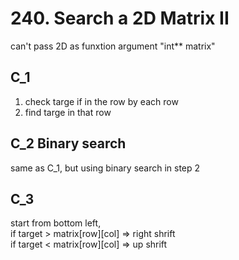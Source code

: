 # 240. Search a 2D Matrix II

can't pass 2D as funxtion argument "int** matrix" <br/>

## C_1 
1) check targe if in the row by each row <br/>
2) find targe in that row <br/>

## C_2 Binary search
same as C_1, but using binary search in step 2 <br/>

## C_3 
start from bottom left, <br/>
if target > matrix[row][col] => right shrift <br/>
if target < matrix[row][col] => up shrift <br/>